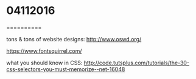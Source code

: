 # 04112016
==========

tons & tons of website designs:
http://www.oswd.org/

https://www.fontsquirrel.com/

what you should know in CSS:
http://code.tutsplus.com/tutorials/the-30-css-selectors-you-must-memorize--net-16048
